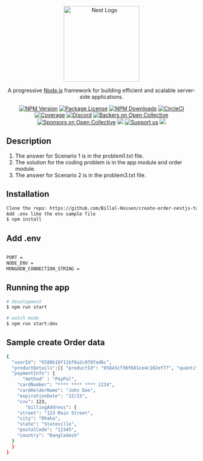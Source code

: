 <p align="center">
  <a href="http://nestjs.com/" target="blank"><img src="https://nestjs.com/img/logo-small.svg" width="200" alt="Nest Logo" /></a>
</p>

[circleci-image]: https://img.shields.io/circleci/build/github/nestjs/nest/master?token=abc123def456
[circleci-url]: https://circleci.com/gh/nestjs/nest

  <p align="center">A progressive <a href="http://nodejs.org" target="_blank">Node.js</a> framework for building efficient and scalable server-side applications.</p>
    <p align="center">
<a href="https://www.npmjs.com/~nestjscore" target="_blank"><img src="https://img.shields.io/npm/v/@nestjs/core.svg" alt="NPM Version" /></a>
<a href="https://www.npmjs.com/~nestjscore" target="_blank"><img src="https://img.shields.io/npm/l/@nestjs/core.svg" alt="Package License" /></a>
<a href="https://www.npmjs.com/~nestjscore" target="_blank"><img src="https://img.shields.io/npm/dm/@nestjs/common.svg" alt="NPM Downloads" /></a>
<a href="https://circleci.com/gh/nestjs/nest" target="_blank"><img src="https://img.shields.io/circleci/build/github/nestjs/nest/master" alt="CircleCI" /></a>
<a href="https://coveralls.io/github/nestjs/nest?branch=master" target="_blank"><img src="https://coveralls.io/repos/github/nestjs/nest/badge.svg?branch=master#9" alt="Coverage" /></a>
<a href="https://discord.gg/G7Qnnhy" target="_blank"><img src="https://img.shields.io/badge/discord-online-brightgreen.svg" alt="Discord"/></a>
<a href="https://opencollective.com/nest#backer" target="_blank"><img src="https://opencollective.com/nest/backers/badge.svg" alt="Backers on Open Collective" /></a>
<a href="https://opencollective.com/nest#sponsor" target="_blank"><img src="https://opencollective.com/nest/sponsors/badge.svg" alt="Sponsors on Open Collective" /></a>
  <a href="https://paypal.me/kamilmysliwiec" target="_blank"><img src="https://img.shields.io/badge/Donate-PayPal-ff3f59.svg"/></a>
    <a href="https://opencollective.com/nest#sponsor"  target="_blank"><img src="https://img.shields.io/badge/Support%20us-Open%20Collective-41B883.svg" alt="Support us"></a>
  <a href="https://twitter.com/nestframework" target="_blank"><img src="https://img.shields.io/twitter/follow/nestframework.svg?style=social&label=Follow"></a>
</p>
  <!--[![Backers on Open Collective](https://opencollective.com/nest/backers/badge.svg)](https://opencollective.com/nest#backer)
  [![Sponsors on Open Collective](https://opencollective.com/nest/sponsors/badge.svg)](https://opencollective.com/nest#sponsor)-->

## Description

1. The answer for Scenario 1 is in the problem1.txt file.
2. The solution for the coding problem is in the app module and order module.
3. The answer for Scenario 2 is in the problem3.txt file.


## Installation

```bash
Clone the repo: https://github.com/Billal-Hossen/create-order-nestjs-task.git
Add .env like the env sample file
$ npm install

```

## Add .env

```bash

PORT =
NODE_ENV =
MONGODB_CONNECTION_STRING =

```

## Running the app

```bash
# development
$ npm run start

# watch mode
$ npm run start:dev

```

## Sample create Order data

```bash
{
  "userId": "6580b18f11bf8a2c978fad6c",
  "productDetails":[{ "productId": "65843cf30f681ce4c102ef77", "quantity": 2}, { "productId": "65843bf30f681ce4c102ef77", "quantity": 2}],
  "paymentInfo": {
      "method" : "PayPal",
    "cardNumber": "**** **** **** 1234",
    "cardHolderName": "John Doe",
    "expirationDate": "12/23",
    "cvv": 123,
       "billingAddress": {
    "street": "123 Main Street",
    "city": "Dhaka",
    "state": "Stateville",
    "postalCode": "12345",
    "country": "Bangladesh"
  }
  }
}
```

